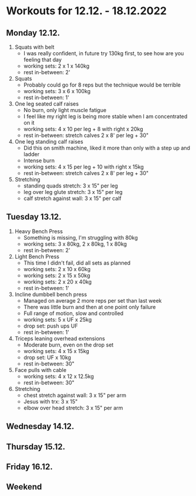 # Workouts for 12.12. - 18.12.2022

## Monday 12.12.

1. Squats with belt
   - I was really confident, in future try 130kg first, to see how are you feeling that day
   - working sets: 2 x 1 x 140kg
   - rest in-between: 2'
2. Squats
   - Probably could go for 8 reps but the technique would be terrible
   - working sets: 3 x 6 x 100kg
   - rest in-between: 1'
3. One leg seated calf raises
   - No burn, only light muscle fatigue
   - I feel like my right leg is being more stable when I am concentrated on it
   - working sets: 4 x 10 per leg + 8 with right x 20kg
   - rest in-between: stretch calves 2 x 8' per leg + 30"
4. One leg standing calf raises
   - Did this on smith machine, liked it more than only with a step up and ladder
   - Intense burn
   - working sets: 4 x 15 per leg + 10 with right x 15kg
   - rest in-between: stretch calves 2 x 8' per leg + 30"
5. Stretching
   - standing quads stretch: 3 x 15" per leg
   - leg over leg glute stretch: 3 x 15" per leg
   - calf stretch against wall: 3 x 15" per calf

## Tuesday 13.12.

1. Heavy Bench Press
   - Something is missing, I'm struggling with 80kg
   - working sets: 3 x 80kg, 2 x 80kg, 1 x 80kg
   - rest in-between: 2'
2. Light Bench Press
   - This time I didn't fail, did all sets as planned
   - working sets: 2 x 10 x 60kg
   - working sets: 2 x 15 x 50kg
   - working sets: 2 x 20 x 40kg
   - rest in-between: 1'
3. Incline dumbbell bench press
   - Managed on average 2 more reps per set than last week
   - There was little burn and then at one point only failure
   - Full range of motion, slow and controlled
   - working sets: 5 x UF x 25kg
   - drop set: push ups UF
   - rest in-between: 1'
4. Triceps leaning overhead extensions
   - Moderate burn, even on the drop set
   - working sets: 4 x 15 x 15kg
   - drop set: UF x 10kg
   - rest in-between: 30"
5. Face pulls with cable
   - working sets: 4 x 12 x 12.5kg
   - rest in-between: 30"
6. Stretching
   - chest stretch against wall: 3 x 15" per arm
   - Jesus with trx: 3 x 15"
   - elbow over head stretch: 3 x 15" per arm

## Wednesday 14.12.

## Thursday 15.12.

## Friday 16.12.

## Weekend
